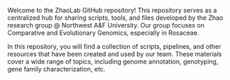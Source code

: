 Welcome to the ZhaoLab GitHub repository! This repository serves as a centralized hub for sharing scripts, tools, and files developed by the Zhao research group @ Northwest A&F University. Our group focuses on Comparative and Evolutionary Genomics, especially in Rosaceae. 

In this repository, you will find a collection of scripts, pipelines, and other resources that have been created and used by our team. These materials cover a wide range of topics, including genome annotation, genotyping, gene family characterization, etc.
